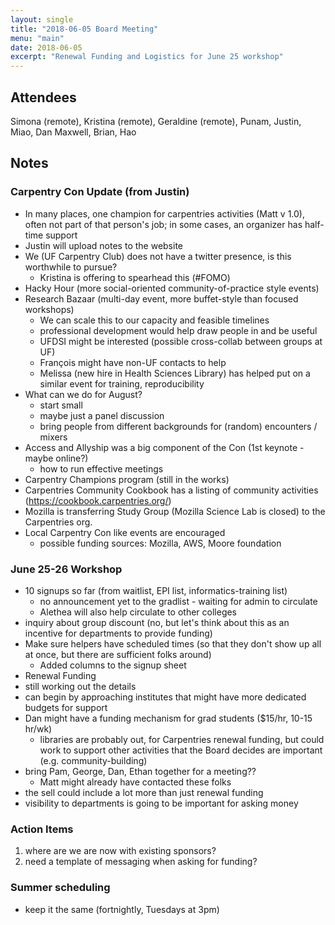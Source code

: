 ```yaml
---
layout: single
title: "2018-06-05 Board Meeting"
menu: "main"
date: 2018-06-05
excerpt: "Renewal Funding and Logistics for June 25 workshop"
---
```


## Attendees
Simona (remote), Kristina (remote), Geraldine (remote), Punam, Justin, Miao, Dan Maxwell, Brian, Hao

## Notes
### Carpentry Con Update (from Justin)
* In many places, one champion for carpentries activities (Matt v 1.0), often not part of that person's job; in some cases, an organizer has half-time support
* Justin will upload notes to the website
* We (UF Carpentry Club) does not have a twitter presence, is this worthwhile to pursue?
  + Kristina is offering to spearhead this (#FOMO)
* Hacky Hour (more social-oriented community-of-practice style events)
* Research Bazaar (multi-day event, more buffet-style than focused workshops)
  + We can scale this to our capacity and feasible timelines
  + professional development would help draw people in and be useful
  + UFDSI might be interested (possible cross-collab between groups at UF)
  + François might have non-UF contacts to help
  + Melissa (new hire in Health Sciences Library) has helped put on a similar event for training, reproducibility
* What can we do for August?
  + start small
  + maybe just a panel discussion
  + bring people from different backgrounds for (random) encounters / mixers
* Access and Allyship was a big component of the Con (1st keynote - maybe online?)
  + how to run effective meetings
* Carpentry Champions program (still in the works)
* Carpentries Community Cookbook has a listing of community activities (https://cookbook.carpentries.org/)
* Mozilla is transferring Study Group (Mozilla Science Lab is closed) to the Carpentries org.
* Local Carpentry Con like events are encouraged
  + possible funding sources: Mozilla, AWS, Moore foundation
  
### June 25-26 Workshop
* 10 signups so far (from waitlist, EPI list, informatics-training list)
  + no announcement yet to the gradlist - waiting for admin to circulate
  + Alethea will also help circulate to other colleges
* inquiry about group discount (no, but let's think about this as an incentive for departments to provide funding)
* Make sure helpers have scheduled times (so that they don't show up all at once, but there are sufficient folks around)
  + Added columns to the signup sheet
* Renewal Funding
* still working out the details
* can begin by approaching institutes that might have more dedicated budgets for support
* Dan might have a funding mechanism for grad students ($15/hr, 10-15 hr/wk)
  + libraries are probably out, for Carpentries renewal funding, but could work to support other activities that the Board decides are important (e.g. community-building)
* bring Pam, George, Dan, Ethan together for a meeting??
  + Matt might already have contacted these folks
* the sell could include a lot more than just renewal funding
* visibility to departments is going to be important for asking money

### Action Items
  1. where are we are now with existing sponsors?
  2. need a template of messaging when asking for funding?

### Summer scheduling
* keep it the same (fortnightly, Tuesdays at 3pm)